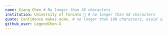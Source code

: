 ```yaml
---
name: Xiang Chen # No longer than 28 characters
institution: University of Toronto 🚩 # no longer than 58 characters
quote: Confidence makes acme. # no longer than 100 characters, avoid using quotes(") to guarantee the format remains the same.
github_user: LegendChen-X
---
```

